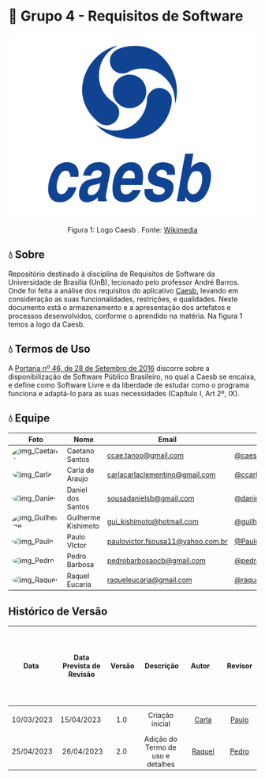 # :potable_water: Grupo 4 - Requisitos de Software

<div align="center">
    <img src= "docs/assets/imagens/logo-azul.png"/>
    <p> Figura 1: Logo Caesb . Fonte: <a href="https://upload.wikimedia.org/wikipedia/commons/6/63/Logo-Caesb-Vertical-png.png">Wikimedia</a></p> 
</div>

## :droplet: Sobre

Repositório destinado à disciplina de Requisitos de Software da Universidade de Brasília (UnB), lecionado pelo professor André Barros. Onde foi feita a análise dos requisitos do aplicativo [Caesb](https://play.google.com/store/apps/details?id=br.gov.df.caesb.mobile), levando em consideração as suas funcionalidades, restrições, e qualidades. Neste documento está o armazenamento e a apresentação dos artefatos e processos desenvolvidos, conforme o aprendido na matéria. Na figura 1 temos a logo da Caesb.

## :droplet: Termos de Uso
A [Portaria nº 46, de 28 de Setembro de 2016](https://www.in.gov.br/web/dou/-/portaria-n-46-de-28-de-setembro-de-2016-24213768) discorre sobre a disponibilização de Software Público Brasileiro, no qual a Caesb se encaixa, e define como Software Livre e da liberdade de estudar como o programa funciona e adaptá-lo para as suas necessidades (Capítulo I, Art 2º, IX).


## :droplet: Equipe

| Foto                                                                                                                                                  | Nome             | Email                          | github                                                 |
| ----------------------------------------------------------------------------------------------------------------------------------------------------- | ---------------- | ------------------------------ | ------------------------------------------------------ |
| <img alt = "img_Caetano" style="border-radius:50%" src="http://avatars.githubusercontent.com/u/22137470?v=4" width = "100"/>  | Caetano Santos | ccae.tanoo@gmail.com         | [@caeslucio](https://github.com/caeslucio)           
| <img alt = "img_Carla" style="border-radius:50%" src="https://avatars.githubusercontent.com/u/86669458?v=4" width = "100"/>                                               | Carla de Araujo  | carlacarlaclementino@gmail.com          | [@ccarlaa](https://github.com/ccarlaa)                     |
| <img alt = "img_Daniel" style="border-radius:50%" src="https://avatars.githubusercontent.com/u/95941136?v=4" width = "100"/> | Daniel dos Santos | sousadanielsb@gmail.com           | [@daniel-de-sousa](https://github.com/daniel-de-sousa) |
| <img alt = "img_Guilherme" style="border-radius:50%" src="https://avatars.githubusercontent.com/u/104849205?v=4" width = "100"/>  | Guilherme Kishimoto | gui_kishimoto@hotmail.com   | [@guilhermekishimoto](https://github.com/guilhermekishimoto) |
| <img alt = "img_Paulo" style="border-radius:50%" src="https://avatars.githubusercontent.com/u/98675541?v=4" width = "100"/>     | Paulo VIctor     | paulovictor.fsousa11@yahoo.com.br | [@PauloVictorFS](https://github.com/PauloVictorFS)     |
| <img alt = "img_Pedro" style="border-radius:50%" src="https://avatars.githubusercontent.com/u/78980796?v=4" width = "100"/>    | Pedro Barbosa   |   pedrobarbosaocb@gmail.com      | [@pedrobarbosaocb](https://github.com/pedrobarbosaocb)                 |
| <img alt = "img_Raquel" style="border-radius:50%" src="https://avatars.githubusercontent.com/u/81540491?v=4" width = "100"/>    | Raquel Eucaria      | raqueleucaria@gmail.com         | [@raqueleucaria](https://github.com/raqueleucaria)        

## Histórico de Versão

|    Data    | Data Prevista de Revisão | Versão |      Descrição       |                                                                Autor                                                                 |               Revisor               |
| :--------: | :----------------------: | :----: | :------------------: | :----------------------------------------------------------------------------------------------------------------------------------: | :---------------------------------: |
| 10/03/2023 |       15/04/2023       |  1.0   | Criação inicial  | [Carla](https://github.com/ccarlaa) | [Paulo](https://github.com/PauloVictorFS) |
| 25/04/2023 |        26/04/2023        |  2.0   | Adição do Termo de uso e detalhes | [Raquel](https://github.com/raqueleucaria) | [Pedro]((https://github.com/pedrobarbosaocb)) |